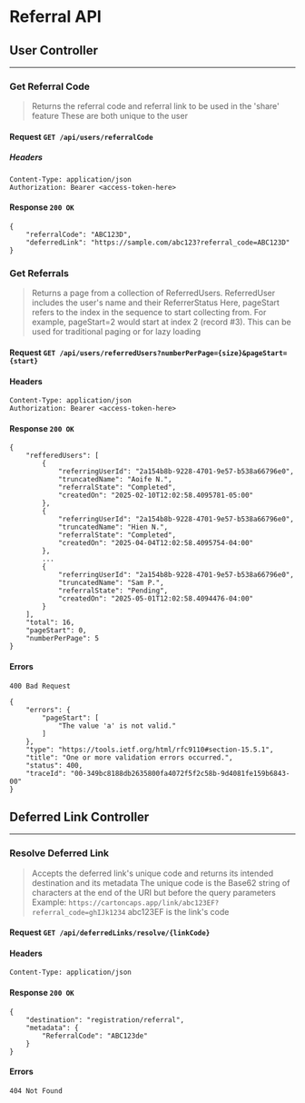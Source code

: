 # Referral API
## User Controller
---

### Get Referral Code
> Returns the referral code and referral link to be used in the 'share' feature
These are both unique to the user

#### Request `GET /api/users/referralCode`
##### Headers

```
Content-Type: application/json
Authorization: Bearer <access-token-here>
```

#### Response `200 OK`
```
{
    "referralCode": "ABC123D",
    "deferredLink": "https://sample.com/abc123?referral_code=ABC123D"
}
```

### Get Referrals
> Returns a page from a collection of ReferredUsers. ReferredUser includes the user's name and their ReferrerStatus
Here, pageStart refers to the index in the sequence to start collecting from. For example, pageStart=2 would start at index 2 (record #3).
This can be used for traditional paging or for lazy loading


#### Request `GET /api/users/referredUsers?numberPerPage={size}&pageStart={start}`
#### Headers
```
Content-Type: application/json
Authorization: Bearer <access-token-here>
```

#### Response `200 OK`
```
{
    "refferedUsers": [
        {
            "referringUserId": "2a154b8b-9228-4701-9e57-b538a66796e0",
            "truncatedName": "Aoife N.",
            "referralState": "Completed",
            "createdOn": "2025-02-10T12:02:58.4095781-05:00"
        },
        {
            "referringUserId": "2a154b8b-9228-4701-9e57-b538a66796e0",
            "truncatedName": "Hien N.",
            "referralState": "Completed",
            "createdOn": "2025-04-04T12:02:58.4095754-04:00"
        },
        ...
        {
            "referringUserId": "2a154b8b-9228-4701-9e57-b538a66796e0",
            "truncatedName": "Sam P.",
            "referralState": "Pending",
            "createdOn": "2025-05-01T12:02:58.4094476-04:00"
        }
    ],
    "total": 16,
    "pageStart": 0,
    "numberPerPage": 5
}
```

#### Errors
`400 Bad Request`
```
{
    "errors": {
        "pageStart": [
            "The value 'a' is not valid."
        ]
    },
    "type": "https://tools.ietf.org/html/rfc9110#section-15.5.1",
    "title": "One or more validation errors occurred.",
    "status": 400,
    "traceId": "00-349bc8188db2635800fa4072f5f2c58b-9d4081fe159b6843-00"
}
```

## Deferred Link Controller
---

### Resolve Deferred Link
> Accepts the deferred link's unique code and returns its intended destination and its metadata
The unique code is the Base62 string of characters at the end of the URI but before the query parameters
Example: `https://cartoncaps.app/link/abc123EF?referral_code=ghIJk1234`
abc123EF is the link's code

#### Request `GET /api/deferredLinks/resolve/{linkCode}`
#### Headers
```
Content-Type: application/json
```
#### Response `200 OK`
```
{
    "destination": "registration/referral",
    "metadata": {
        "ReferralCode": "ABC123de"
    }
}
```
#### Errors
`404 Not Found`
